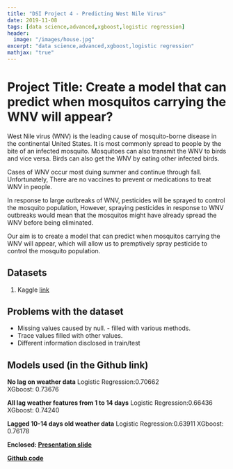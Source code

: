 ```yaml
---
title: "DSI Project 4 - Predicting West Nile Virus"
date: 2019-11-08
tags: [data science,advanced,xgboost,logistic regression]
header:
  image: "/images/house.jpg"
excerpt: "data science,advanced,xgboost,logistic regression"
mathjax: "true"
---
```


# Project Title: Create a model that can predict when mosquitos carrying the WNV will appear?

West Nile virus (WNV) is the leading cause of mosquito-borne disease in the continental United States. It is most commonly spread to people by the bite of an infected mosquito. Mosquitoes can also transmit the WNV to birds and vice versa. Birds can also get the WNV by eating other infected birds.

Cases of WNV occur most duing summer and continue through fall. Unfortunately, There are no vaccines to prevent or medications to treat WNV in people.

In response to large outbreaks of WNV, pesticides will be sprayed to control the mosquito population, However, spraying pesticides in response to WNV outbreaks would mean that the mosquitos might have already spread the WNV before being eliminated.

Our aim is to create a model that can predict when mosquitos carrying the WNV will appear, which will allow us to premptively spray pesticide to control the mosquito population.

## Datasets

1. Kaggle [link](https://www.kaggle.com/c/predict-west-nile-virus)

## Problems with the dataset

+ Missing values caused by null. - filled with various methods.
+ Trace values filled with other values.
+ Different information disclosed in train/test

## Models used (in the Github link)

**No lag on weather data**
Logistic Regression:0.70662  
XGboost: 0.73676  

**All lag weather features from 1 to 14 days**
Logistic Regression:0.66436  
XGboost: 0.74240  

**Lagged 10-14 days old weather data**
Logistic Regression:0.63911
XGboost: 0.76178

**Enclosed: [Presentation slide](https://docs.google.com/presentation/d/1jMDgSjQDYjBsV9VrIjjFNIMKwQPHjK8AX7mDoLQvpSw/edit?usp=sharing)**

**[Github code](https://github.com/andrewgohcl/DSI-Project3-Reddit)**

